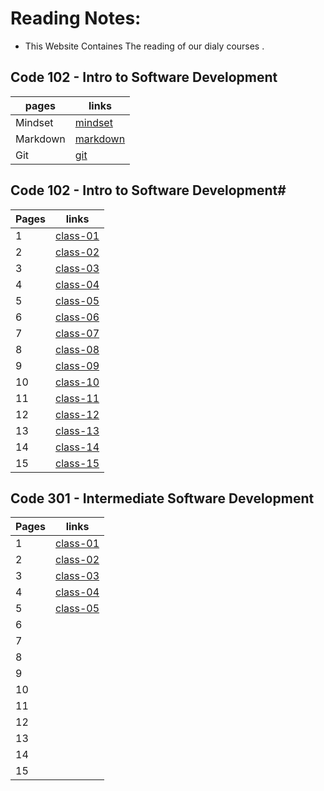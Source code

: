 # Reading Notes:

- This Website Containes The reading of our  dialy courses .


## Code 102 - Intro to Software Development



| pages   | links                                                        |
| ------- | ----------------------------------------------------         |
| Mindset |[mindset](https://anagheembayan.github.io/reading-nots/Mindset)                                                                 |
| Markdown|[markdown](https://anagheembayan.github.io/reading-nots/Markdown)                                                                |
| Git     |[git](https://anagheembayan.github.io/reading-nots/Gittutorial) 


##  Code 102 - Intro to Software Development#


| Pages  | links                |
| ------------- | ------------- |
| 1  | [class-01](https://anagheembayan.github.io/reading-nots/class-01) |
| 2  |[class-02](https://anagheembayan.github.io/reading-nots/class-02)  |
| 3  |[class-03](https://anagheembayan.github.io/reading-nots/class-03) |
| 4  |[class-04](https://anagheembayan.github.io/reading-nots/class-04) |
| 5  |[class-05](https://anagheembayan.github.io/reading-nots/class-05) |
| 6  | [class-06](https://anagheembayan.github.io/reading-nots/class-06)|
| 7  |[class-07](https://anagheembayan.github.io/reading-nots/class-07)|
| 8  |[class-08](https://anagheembayan.github.io/reading-nots/class-08) |
| 9  | [class-09](https://anagheembayan.github.io/reading-nots/class-09)|
| 10 |[class-10](https://anagheembayan.github.io/reading-nots/class-10) |
| 11 |[class-11](https://anagheembayan.github.io/reading-nots/class-11) |
| 12 | [class-12](https://anagheembayan.github.io/reading-nots/class-12) | 
| 13 |[class-13](https://anagheembayan.github.io/reading-nots/class-13) |
| 14 |[class-14](https://anagheembayan.github.io/reading-nots/class-14) |
| 15 |[class-15](https://anagheembayan.github.io/reading-nots/class-15) |


##  Code 301 - Intermediate Software Development

| Pages  | links                |
| ------------- | ------------- |
| 1  | [class-01](https://anagheembayan.github.io/reading-nots/301-class-01)|
| 2  | [class-02](https://anagheembayan.github.io/reading-nots/301-class-02)|
| 3  |[class-03](https://anagheembayan.github.io/reading-nots/301-class-03) |
| 4  |[class-04](https://anagheembayan.github.io/reading-nots/301-class-04)  |
| 5  |[class-05](https://anagheembayan.github.io/reading-nots/301-class-05) |
| 6  | |
| 7  | |
| 8  | |
| 9  | |
| 10 | |
| 11 | |
| 12 | | 
| 13 | |
| 14 | |
| 15 | |








